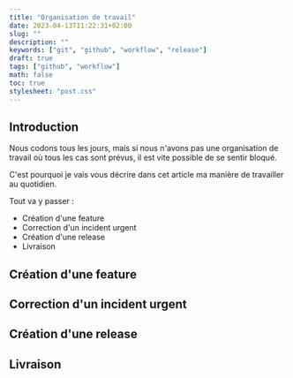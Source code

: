 ```yaml
---
title: "Organisation de travail"
date: 2023-04-13T11:22:31+02:00
slug: ""
description: ""
keywords: ["git", "github", "workflow", "release"]
draft: true
tags: ["github", "workflow"]
math: false
toc: true
stylesheet: "post.css"
---
```


## Introduction
Nous codons tous les jours, mais si nous n'avons pas une organisation de travail où tous les cas sont prévus,
il est vite possible de se sentir bloqué.

C'est pourquoi je vais vous décrire dans cet article ma manière de travailler au quotidien.

Tout va y passer :
* Création d'une feature
* Correction d'un incident urgent
* Création d'une release
* Livraison

## Création d'une feature
## Correction d'un incident urgent
## Création d'une release
## Livraison
